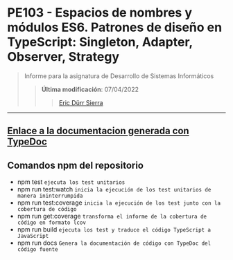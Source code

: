 # PE103 - Espacios de nombres y módulos ES6. Patrones de diseño en TypeScript: Singleton, Adapter, Observer, Strategy

>Informe para la asignatura de Desarrollo de Sistemas Informáticos
>
>>**Última modificación**: 07/04/2022
>>>
>>>[Eric Dürr Sierra](alu0101027005@ull.edu.es)

***

## [Enlace a la documentacion generada con TypeDoc](http://dsi-pe103-07-04-code-docs.surge.sh)


## Comandos npm del repositorio

- npm test  `ejecuta los test unitarios`
- npm run test:watch `inicia la ejecución de los test unitarios de manera ininterrumpida`
- npm run test:coverage `inicia la ejecución de los test junto con la cobertura de código`
- npm run get:coverage `transforma el informe de la cobertura de código en formato lcov`
- npm run build `ejecuta los test y traduce el código TypeScript a JavaScript`
- npm run docs `Genera la documentación de código con TypeDoc del código fuente`
